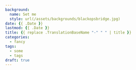 ```yaml
---
background:
  name: Set me
  style: url(/assets/backgrounds/blackopsbridge.jpg)
date: {{ .Date }}
lastmod: {{ .Date }}
title: {{ replace .TranslationBaseName "-" " " | title }}
categories:
  - fancy
tags:
  - some
  - tags
draft: true
---
```

